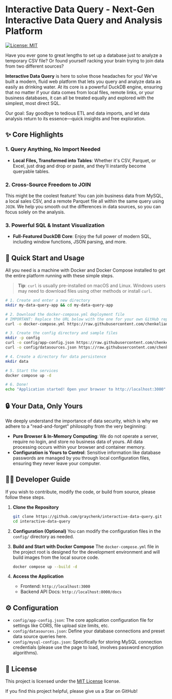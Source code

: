 # Interactive Data Query - Next-Gen Interactive Data Query and Analysis Platform

[![License: MIT](https://img.shields.io/badge/License-MIT-yellow.svg)](https://opensource.org/licenses/MIT)

Have you ever gone to great lengths to set up a database just to analyze a temporary CSV file? Or found yourself racking your brain trying to join data from two different sources?

**Interactive Data Query** is here to solve those headaches for you! We've built a modern, fluid web platform that lets you query and analyze data as easily as drinking water. At its core is a powerful DuckDB engine, ensuring that no matter if your data comes from local files, remote links, or your business databases, it can all be treated equally and explored with the simplest, most direct SQL.

Our goal: Say goodbye to tedious ETL and data imports, and let data analysis return to its essence—quick insights and free exploration.

## ✨ Core Highlights

### 1. Query Anything, No Import Needed
- **Local Files, Transformed into Tables**: Whether it's CSV, Parquet, or Excel, just drag and drop or paste, and they'll instantly become queryable tables.

### 2. Cross-Source Freedom to JOIN
This might be the coolest feature! You can join business data from MySQL, a local sales CSV, and a remote Parquet file all within the same query using `JOIN`. We help you smooth out the differences in data sources, so you can focus solely on the analysis.

### 3. Powerful SQL & Instant Visualization
- **Full-Featured DuckDB Core**: Enjoy the full power of modern SQL, including window functions, JSON parsing, and more.

## 🚀 Quick Start and Usage

All you need is a machine with Docker and Docker Compose installed to get the entire platform running with these simple steps.

> **Tip**: `curl` is usually pre-installed on macOS and Linux. Windows users may need to download files using other methods or install `curl`.

```bash
# 1. Create and enter a new directory
mkdir my-data-query-app && cd my-data-query-app

# 2. Download the docker-compose.yml deployment file
# IMPORTANT: Replace the URL below with the one for your own GitHub repository
curl -o docker-compose.yml https://raw.githubusercontent.com/chenkeliang/interactive-data-query/main/deployment/docker-compose.yml

# 3. Create the config directory and sample files
mkdir -p config
curl -o config/app-config.json https://raw.githubusercontent.com/chenkeliang/interactive-data-query/main/deployment/config/app-config.json
curl -o config/datasources.json https://raw.githubusercontent.com/chenkeliang/interactive-data-query/main/deployment/config/datasources.json.example

# 4. Create a directory for data persistence
mkdir data

# 5. Start the services
docker compose up -d

# 6. Done!
echo "Application started! Open your browser to http://localhost:3000"
```

## 🔒 Your Data, Only Yours

We deeply understand the importance of data security, which is why we adhere to a "read-and-forget" philosophy from the very beginning:
- **Pure Browser & In-Memory Computing**: We do not operate a server, require no login, and store no business data of yours. All data processing occurs within your browser and container memory.
- **Configuration is Yours to Control**: Sensitive information like database passwords are managed by you through local configuration files, ensuring they never leave your computer.

## 👨‍💻 Developer Guide

If you wish to contribute, modify the code, or build from source, please follow these steps.

1.  **Clone the Repository**
    ```bash
    git clone https://github.com/graychenk/interactive-data-query.git
    cd interactive-data-query
    ```

2.  **Configuration (Optional)**
    You can modify the configuration files in the `config/` directory as needed.

3.  **Build and Start with Docker Compose**
    The `docker-compose.yml` file in the project root is designed for the development environment and will build images from the local source code.
    ```bash
    docker compose up --build -d
    ```

4.  **Access the Application**
    - Frontend: `http://localhost:3000`
    - Backend API Docs: `http://localhost:8000/docs`

## ⚙️ Configuration

- `config/app-config.json`: The core application configuration file for settings like CORS, file upload size limits, etc.
- `config/datasources.json`: Define your database connections and preset data source queries here.
- `config/mysql-configs.json`: Specifically for storing MySQL connection credentials (please use the page to load, involves password encryption algorithms).

## 📄 License

This project is licensed under the [MIT License](https://opensource.org/licenses/MIT) license.

If you find this project helpful, please give us a Star on GitHub!
